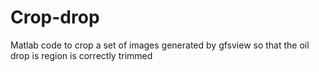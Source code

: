 # Crop-drop
Matlab code to crop a set of images generated by gfsview so that the oil drop is region is correctly trimmed
